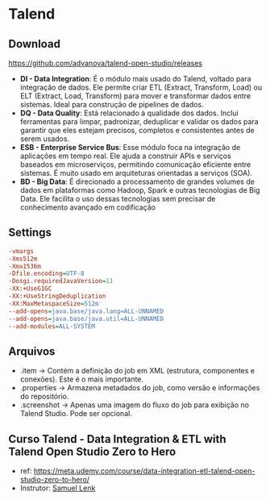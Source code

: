 # Talend

## Download

https://github.com/advanova/talend-open-studio/releases
- **DI - Data Integration**: É o módulo mais usado do Talend, voltado para integração de dados. Ele permite criar ETL (Extract, Transform, Load) ou ELT (Extract, Load, Transform) para mover e transformar dados entre sistemas. Ideal para construção de pipelines de dados.
- **DQ - Data Quality**: Está relacionado à qualidade dos dados. Inclui ferramentas para limpar, padronizar, deduplicar e validar os dados para garantir que eles estejam precisos, completos e consistentes antes de serem usados.
- **ESB - Enterprise Service Bus**: Esse módulo foca na integração de aplicações em tempo real. Ele ajuda a construir APIs e serviços baseados em microserviços, permitindo comunicação eficiente entre sistemas. É muito usado em arquiteturas orientadas a serviços (SOA).
- **BD - Big Data**: É direcionado a processamento de grandes volumes de dados em plataformas como Hadoop, Spark e outras tecnologias de Big Data. Ele facilita o uso dessas tecnologias sem precisar de conhecimento avançado em codificação

## Settings

```ini
-vmargs
-Xms512m
-Xmx1536m
-Dfile.encoding=UTF-8
-Dosgi.requiredJavaVersion=11
-XX:+UseG1GC
-XX:+UseStringDeduplication
-XX:MaxMetaspaceSize=512m
--add-opens=java.base/java.lang=ALL-UNNAMED
--add-opens=java.base/java.util=ALL-UNNAMED
--add-modules=ALL-SYSTEM

```

## Arquivos
- <job>.item → Contém a definição do job em XML (estrutura, componentes e conexões). Este é o mais importante.
- <job>.properties → Armazena metadados do job, como versão e informações do repositório.
- <job>.screenshot → Apenas uma imagem do fluxo do job para exibição no Talend Studio. Pode ser opcional.


## Curso Talend - Data Integration & ETL with Talend Open Studio Zero to Hero
- ref: https://meta.udemy.com/course/data-integration-etl-talend-open-studio-zero-to-hero/
- Instrutor: [Samuel Lenk](samuellenkb@gmail.com)
